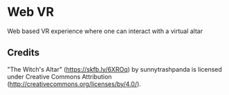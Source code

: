 # Web VR
Web based VR experience where one can interact with a virtual altar

## Credits
"The Witch's Altar" (https://skfb.ly/6XROq) by sunnytrashpanda is licensed under Creative Commons Attribution (http://creativecommons.org/licenses/by/4.0/).
